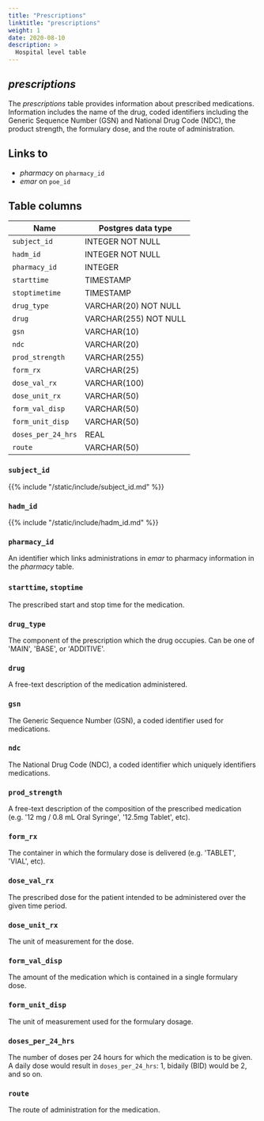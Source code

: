 ```yaml
---
title: "Prescriptions"
linktitle: "prescriptions"
weight: 1
date: 2020-08-10
description: >
  Hospital level table
---
```


## *prescriptions*

The *prescriptions* table provides information about prescribed medications. Information includes the name of the drug, coded identifiers including the Generic Sequence Number (GSN) and National Drug Code (NDC), the product strength, the formulary dose, and the route of administration.

## Links to

* *pharmacy* on `pharmacy_id`
* *emar* on `poe_id`

<!--

# Important considerations

-->

## Table columns

Name | Postgres data type
---- | ----
`subject_id` | INTEGER NOT NULL
`hadm_id` | INTEGER NOT NULL
`pharmacy_id` | INTEGER
`starttime` | TIMESTAMP
`stoptimetime` | TIMESTAMP
`drug_type` | VARCHAR(20) NOT NULL
`drug` | VARCHAR(255) NOT NULL
`gsn` | VARCHAR(10)
`ndc` | VARCHAR(20)
`prod_strength` | VARCHAR(255)
`form_rx` | VARCHAR(25)
`dose_val_rx` | VARCHAR(100)
`dose_unit_rx` | VARCHAR(50)
`form_val_disp` | VARCHAR(50)
`form_unit_disp` | VARCHAR(50)
`doses_per_24_hrs` | REAL
`route` | VARCHAR(50)

### `subject_id`

{{% include "/static/include/subject_id.md" %}}

### `hadm_id`

{{% include "/static/include/hadm_id.md" %}}

### `pharmacy_id`

An identifier which links administrations in *emar* to pharmacy information in the *pharmacy* table.

### `starttime`, `stoptime`

The prescribed start and stop time for the medication.

### `drug_type`

The component of the prescription which the drug occupies. Can be one of 'MAIN', 'BASE', or 'ADDITIVE'.

### `drug`

A free-text description of the medication administered.

### `gsn`

The Generic Sequence Number (GSN), a coded identifier used for medications.

### `ndc`

The National Drug Code (NDC), a coded identifier which uniquely identifiers medications.

### `prod_strength`

A free-text description of the composition of the prescribed medication (e.g. '12 mg / 0.8 mL Oral Syringe', '12.5mg Tablet', etc).

### `form_rx`

The container in which the formulary dose is delivered (e.g. 'TABLET', 'VIAL', etc).

### `dose_val_rx`

The prescribed dose for the patient intended to be administered over the given time period.

### `dose_unit_rx`

The unit of measurement for the dose.

### `form_val_disp`

The amount of the medication which is contained in a single formulary dose.

### `form_unit_disp`

The unit of measurement used for the formulary dosage.

### `doses_per_24_hrs`

The number of doses per 24 hours for which the medication is to be given. A daily dose would result in `doses_per_24_hrs`: 1, bidaily (BID) would be 2, and so on.

### `route`

The route of administration for the medication.